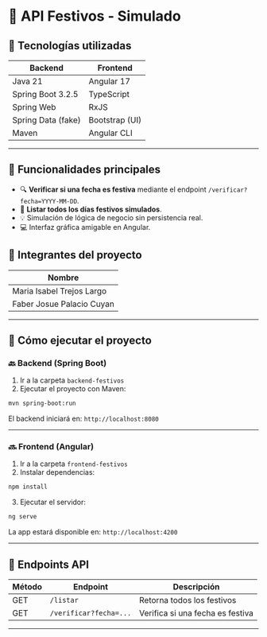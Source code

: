 # 📅 API Festivos - Simulado

## 🔧 Tecnologías utilizadas

| Backend             | Frontend       |
|---------------------|----------------|
| Java 21             | Angular 17     |
| Spring Boot 3.2.5   | TypeScript     |
| Spring Web          | RxJS           |
| Spring Data (fake)  | Bootstrap (UI) |
| Maven               | Angular CLI    |

---

## 🎯 Funcionalidades principales

- 🔍 **Verificar si una fecha es festiva** mediante el endpoint `/verificar?fecha=YYYY-MM-DD`.
- 📆 **Listar todos los días festivos simulados**.
- 💡 Simulación de lógica de negocio sin persistencia real.
- 💻 Interfaz gráfica amigable en Angular.


## 👥 Integrantes del proyecto

| Nombre                    |
|---------------------------|
| Maria Isabel Trejos Largo |
| Faber Josue Palacio Cuyan |

---

## 🚀 Cómo ejecutar el proyecto

### 🔙 Backend (Spring Boot)

1. Ir a la carpeta `backend-festivos`
2. Ejecutar el proyecto con Maven:

```bash
mvn spring-boot:run
```

El backend iniciará en: `http://localhost:8080`

---

### 🔜 Frontend (Angular)

1. Ir a la carpeta `frontend-festivos`
2. Instalar dependencias:

```bash
npm install
```

3. Ejecutar el servidor:

```bash
ng serve
```

La app estará disponible en: `http://localhost:4200`

---

## 🔗 Endpoints API

| Método | Endpoint               | Descripción                        |
|--------|------------------------|------------------------------------|
| GET    | `/listar`              | Retorna todos los festivos         |
| GET    | `/verificar?fecha=...` | Verifica si una fecha es festiva   |

---


